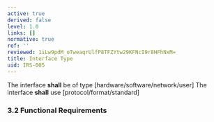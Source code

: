 ```yaml
---
active: true
derived: false
level: 1.0
links: []
normative: true
ref: ''
reviewed: 1iLw9pdM_oTweaqrUlfP8TFZYtw29KFNcI9r8HFhNxM=
title: Interface Type
uid: IRS-005
---
```


The interface **shall** be of type [hardware/software/network/user]
The interface **shall** use [protocol/format/standard]

### 3.2 Functional Requirements